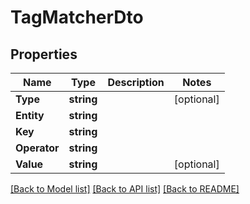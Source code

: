 # TagMatcherDto

## Properties

Name | Type | Description | Notes
------------ | ------------- | ------------- | -------------
**Type** | **string** |  | [optional] 
**Entity** | **string** |  | 
**Key** | **string** |  | 
**Operator** | **string** |  | 
**Value** | **string** |  | [optional] 

[[Back to Model list]](../README.md#documentation-for-models) [[Back to API list]](../README.md#documentation-for-api-endpoints) [[Back to README]](../README.md)


